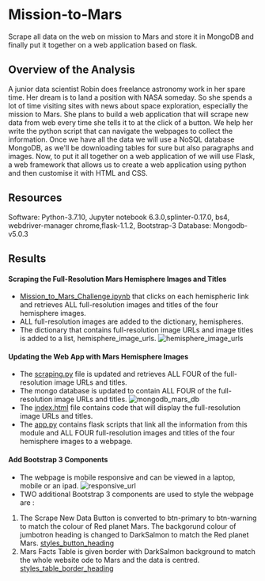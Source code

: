 # Mission-to-Mars
Scrape all data on the web on mission to Mars and store it in MongoDB and finally put it together on a web application based on flask.

## Overview of the Analysis
A junior data scientist Robin does freelance astronomy work in her spare time. Her dream is to land a position with NASA someday. So she spends a lot of time visiting sites with news about space exploration, especially the mission to Mars. She plans to build a web application that will scrape new data from web every time she tells it to at the click of a button. We help her write the python script that can navigate the webpages to collect the information. Once we have all the data we will use a NoSQL database MongoDB, as we'll be downloading tables for sure but also paragraphs and images. Now, to put it all together on a web application of we will use Flask, a web framework that allows us to create a web application using python and then customise it with HTML and CSS. 

## Resources
Software: Python-3.7.10, Jupyter notebook 6.3.0,splinter-0.17.0, bs4, webdriver-manager chrome,flask-1.1.2, Bootstrap-3
Database:  Mongodb- v5.0.3

## Results
#### Scraping the Full-Resolution Mars Hemisphere Images and Titles
* [Mission_to_Mars_Challenge.ipynb]() that clicks on each hemispheric link and retrieves ALL full-resolution images and titles of the four hemisphere images. 
* ALL full-resolution images are added to the dictionary, hemispheres.
* The dictionary that contains full-resolution image URLs and image titles is added to a list, hemisphere_image_urls.
![hemisphere_image_urls](?raw=true)

#### Updating the Web App with Mars Hemisphere Images
* The [scraping.py]() file is updated and retrieves ALL FOUR of the full-resolution image URLs and titles. 
* The mongo database is updated to contain ALL FOUR of the full-resolution image URLs and titles. 
![mongodb_mars_db](?raw=true)
* The [index.html]() file contains code that will display the full-resolution image URLs and titles.
* The [app.py]() contains flask scripts that link all the information from this module and ALL FOUR full-resolution images and titles of the four hemisphere images to a webpage.

#### Add Bootstrap 3 Components
* The webpage is mobile responsive and can be viewed in a laptop, mobile or an ipad.
![responsive_url](?raw=true)
* TWO additional Bootstrap 3 components are used to style the webpage are :
1. The Scrape New Data Button is converted to btn-primary to btn-warning to match the colour of Red planet Mars. The backgorund colour of jumbotron heading is changed to DarkSalmon to match the Red planet Mars.
[styles_button_heading](?raw=true)
2. Mars Facts Table is given border with DarkSalmon background to match the whole website ode to Mars and the data is centred.
[styles_table_border_heading](?raw=true)